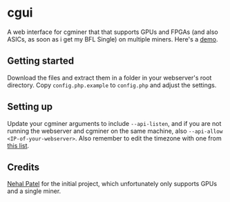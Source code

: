 cgui
==========

A web interface for cgminer that that supports GPUs and FPGAs (and also ASICs, as soon as i get my BFL Single) on multiple miners.
Here's a [demo](http://faked.org/miner/).

Getting started
----------
Download the files and extract them in a folder in your webserver's root directory.
Copy ```config.php.example``` to ```config.php``` and adjust the settings.

Setting up
----------
Update your cgminer arguments to include ```--api-listen```, and if you are not running the webserver and cgminer on the same machine, also ```--api-allow <IP-of-your-webserver>```. Also remember to edit the timezone with one from [this list](http://php.net/manual/en/timezones.php).

Credits
----------
[Nehal Patel](https://github.com/nehalvpatel/cgui) for the initial project, which unfortunately only supports GPUs and a single miner.
